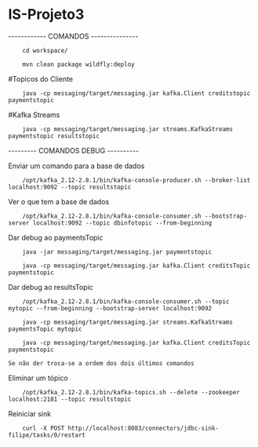 # IS-Projeto3
------------ COMANDOS ---------------
		
		cd workspace/
		
		mvn clean package wildfly:deploy

#Topicos do Cliente

		java -cp messaging/target/messaging.jar kafka.Client creditstopic paymentstopic

#Kafka Streams

		java -cp messaging/target/messaging.jar streams.KafkaStreams paymentstopic resultstopic

--------- COMANDOS DEBUG ----------

Enviar um comando para a base de dados

		/opt/kafka_2.12-2.8.1/bin/kafka-console-producer.sh --broker-list localhost:9092 --topic resultstopic
		
Ver o que tem a base de dados

		/opt/kafka_2.12-2.8.1/bin/kafka-console-consumer.sh --bootstrap-server localhost:9092 --topic dbinfotopic --from-beginning
		
Dar debug ao paymentsTopic

		java -jar messaging/target/messaging.jar paymentstopic
		
		java -cp messaging/target/messaging.jar kafka.Client creditsTopic paymentstopic

Dar debug ao resultsTopic

		/opt/kafka_2.12-2.8.1/bin/kafka-console-consumer.sh --topic mytopic --from-beginning --bootstrap-server localhost:9092
		
		java -cp messaging/target/messaging.jar streams.KafkaStreams paymentsTopic mytopic
		
		java -cp messaging/target/messaging.jar kafka.Client creditsTopic paymentstopic
		
	Se não der troca-se a ordem dos dois últimos comandos
	
Eliminar um tópico

		/opt/kafka_2.12-2.8.1/bin/kafka-topics.sh --delete --zookeeper localhost:2181 --topic resultstopic
		
Reiniciar sink

		curl -X POST http://localhost:8083/connectors/jdbc-sink-filipe/tasks/0/restart


